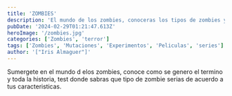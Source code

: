 ```yaml
---
title: 'ZOMBIES'
description: 'El mundo de los zombies, conoceras los tipos de zombies y sus caracteristicas.'
pubDate: '2024-02-29T01:21:47.613Z'
heroImage: '/zombies.jpg'
categories: ['Zombies', 'terror']
tags: ['Zombies', 'Mutaciones', 'Experimentos', 'Peliculas', 'series']
author: '["Iris Almaguer"]'
---
```


Sumergete en el mundo d elos zombies, conoce como se genero el termino y toda la historia, test donde sabras que tipo de zombie serias de acuerdo a tus caracteristicas.